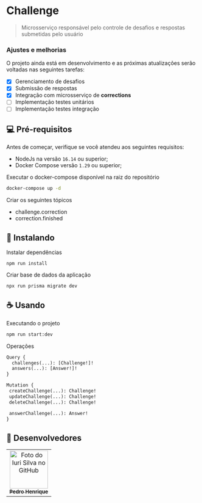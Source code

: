 # Challenge

> Microsserviço responsável pelo controle de desafios e respostas submetidas pelo usuário

### Ajustes e melhorias

O projeto ainda está em desenvolvimento e as próximas atualizações serão voltadas nas seguintes tarefas:

- [x] Gerenciamento de desafios
- [x] Submissão de respostas
- [x] Integração com microsserviço de **corrections**
- [ ] Implementação testes unitários
- [ ] Implementação testes integração

## 💻 Pré-requisitos

Antes de começar, verifique se você atendeu aos seguintes requisitos:

- NodeJs na versão `16.14` ou superior;
- Docker Compose versão `1.29` ou superior;

Executar o docker-compose disponível na raiz do repositório

```bash
docker-compose up -d
```

Criar os seguintes tópicos

- challenge.correction
- correction.finished

## 🚀 Instalando

Instalar dependências

```
npm run install
```

Criar base de dados da aplicação

```
npx run prisma migrate dev
```

## ☕ Usando

Executando o projeto

```bash
npm run start:dev
```

Operações

```graphql
Query {
  challenges(...): [Challenge!]!
  answers(...): [Answer!]!
}

Mutation {
 createChallenge(...): Challenge!
 updateChallenge(...): Challenge!
 deleteChallenge(...): Challenge!

 answerChallenge(...): Answer!
}
```

## 🤝 Desenvolvedores

<table>
  <tr>
    <td align="center">
      <a href="#">
        <img src="https://avatars.githubusercontent.com/u/11464809?v=4" width="100px;" alt="Foto do Iuri Silva no GitHub"/><br>
        <sub>
          <b>Pedro Henrique</b>
        </sub>
      </a>
    </td>
  </tr>
</table>
